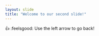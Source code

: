 ```yaml
---
layout: slide
title: "Welcome to our second slide!"
---
```

:+1:  :feelsgood:
Use the left arrow to go back!
